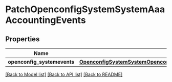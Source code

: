 # PatchOpenconfigSystemSystemAaaAccountingEvents

## Properties
Name | Type | Description | Notes
------------ | ------------- | ------------- | -------------
**openconfig_systemevents** | [**OpenconfigSystemSystemOpenconfigsystemsystemAaaAccountingEvents**](OpenconfigSystemSystemOpenconfigsystemsystemAaaAccountingEvents.md) |  | [optional] 

[[Back to Model list]](../README.md#documentation-for-models) [[Back to API list]](../README.md#documentation-for-api-endpoints) [[Back to README]](../README.md)


